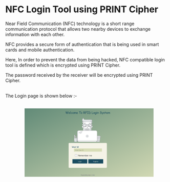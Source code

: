 # NFC Login Tool using PRINT Cipher

Near Field Communication (NFC) technology is a short range communication protocol that allows two nearby devices to exchange information with each other.

NFC provides a secure form of authentication that is being used in smart cards and mobile authentication.

Here, In order to prevent the data from being hacked, NFC compatible login tool is defined which is encrypted using PRINT Cipher.

The password received by the receiver will be encrypted using PRINT Cipher.
<br />
<br />

The Login page is shown below :-
<br />
<br />

<img src="./ppt10.png"
  alt="login page"
  style="float: left; margin-left: 60px; margin-right: 10px; width: 80%; height: 40%;" />